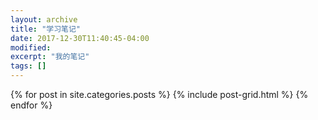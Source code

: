```yaml
---
layout: archive
title: "学习笔记"
date: 2017-12-30T11:40:45-04:00
modified:
excerpt: "我的笔记"
tags: []
---
```



<div class="tiles">
{% for post in site.categories.posts %}
  {% include post-grid.html %}
{% endfor %}
</div><!-- /.tiles 把所有categories 有 posts列出來-->